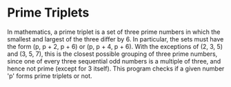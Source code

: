 # Prime Triplets
In mathematics, a prime triplet is a set of three prime numbers in which the smallest and largest of the three differ by 6. In particular, the sets must have the form (p, p + 2, p + 6) or (p, p + 4, p + 6). With the exceptions of (2, 3, 5) and (3, 5, 7), this is the closest possible grouping of three prime numbers, since one of every three sequential odd numbers is a multiple of three, and hence not prime (except for 3 itself). This program checks if a given number 'p' forms prime triplets or not.
